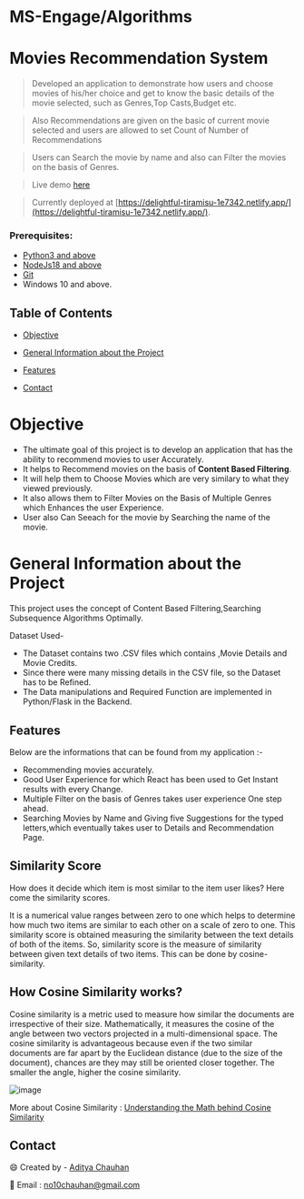 # MS-Engage/Algorithms



# Movies Recommendation System

>Developed an application to demonstrate how users and choose movies of his/her choice and get to know the basic details of the movie selected, such as Genres,Top Casts,Budget etc.

>Also Recommendations are given on the basic of current movie selected and users are allowed to set Count of Number of Recommendations

>Users can Search the movie by name and also can Filter the movies on the basis of Genres.

> Live demo [here](https://www.youtube.com/watch?v=0no3xiRB8uU&ab_channel=AdityaChauhan)

> Currently deployed at [https://delightful-tiramisu-1e7342.netlify.app/](https://delightful-tiramisu-1e7342.netlify.app/).

### Prerequisites: 
* [Python3 and above](https://apps.microsoft.com/store/detail/python-310/9PJPW5LDXLZ5?hl=en-in&gl=IN)
* [NodeJs18 and above](https://nodejs.org/en/download/)
* [Git](https://git-scm.com/download/win)
* Windows 10 and above.

## Table of Contents
* [Objective](#objective)

* [General Information about the Project](#general-information-about-the-project)

* [Features](#features)


* [Contact](#contact)





# Objective

- The ultimate goal of this project is to develop an application that has the ability to recommend movies to user Accurately. 
- It helps to Recommend movies on the basis of **Content Based Filtering**. 
- It will help them to Choose Movies which are very similary to what they viewed previously. 
- It also allows them to Filter Movies on the Basis of Multiple Genres which Enhances the user Experience.
- User also Can Seeach for the movie by Searching the name of the movie.


# General Information about the Project

This project uses the concept of Content Based Filtering,Searching Subsequence Algorithms Optimally.

Dataset Used-

- The Dataset  contains two .CSV files which contains  ,Movie Details and Movie Credits.
- Since there were many missing details in the CSV file, so the Dataset has to be Refined.
- The Data manipulations and Required Function are implemented in Python/Flask in the Backend.

 




## Features

Below are the informations that can be found from my application :- 

- Recommending movies accurately.
- Good User Experience for which React has been used to Get Instant results with every Change.
- Multiple Filter on  the basis of Genres  takes user experience One step ahead.
- Searching Movies by Name and Giving five Suggestions for the typed letters,which eventually takes user to Details and Recommendation Page.




## Similarity Score 

   How does it decide which item is most similar to the item user likes? Here come the similarity scores.
   
   It is a numerical value ranges between zero to one which helps to determine how much two items are similar to each other on a scale of zero to one. This similarity score is obtained measuring the similarity between the text details of both of the items. So, similarity score is the measure of similarity between given text details of two items. This can be done by cosine-similarity.
   
## How Cosine Similarity works?
  Cosine similarity is a metric used to measure how similar the documents are irrespective of their size. Mathematically, it measures the cosine of the angle between two vectors projected in a multi-dimensional space. The cosine similarity is advantageous because even if the two similar documents are far apart by the Euclidean distance (due to the size of the document), chances are they may still be oriented closer together. The smaller the angle, higher the cosine similarity.
  
  ![image](https://user-images.githubusercontent.com/36665975/70401457-a7530680-1a55-11ea-9158-97d4e8515ca4.png)

  
More about Cosine Similarity : [Understanding the Math behind Cosine Similarity](https://www.machinelearningplus.com/nlp/cosine-similarity/)

## Contact

😄 Created by - [Aditya Chauhan](https://www.linkedin.com/in/aditya-c-24909b111/)

📧 Email : no10chauhan@gmail.com



